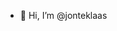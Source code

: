 - 👋 Hi, I’m @jonteklaas

<!---
jonteklaas/jonteklaas is a ✨ special ✨ repository because its `README.md` (this file) appears on your GitHub profile.
You can click the Preview link to take a look at your changes.
--->

